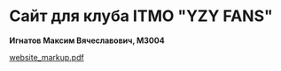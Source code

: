 # Cайт для клуба ITMO "YZY FANS"
**Игнатов Максим Вячеславович, M3004**

[website_markup.pdf](https://github.com/user-attachments/files/17094356/website_markup.pdf)
